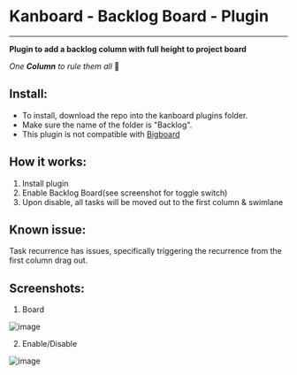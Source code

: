 # Kanboard - Backlog Board - Plugin
------------------

**Plugin to add a backlog column with full height to project board**

*One **Column** to rule them all* :ring:	

Install:
-------
* To install, download the repo into the kanboard plugins folder.
* Make sure the name of the folder is "Backlog".
* This plugin is not compatible with [Bigboard](https://github.com/stinnux/kanboard-bigboard)

How it works:
------------
1. Install plugin
2. Enable Backlog Board(see screenshot for toggle switch)
3. Upon disable, all tasks will be moved out to the first column & swimlane

Known issue:
------------
Task recurrence has issues, specifically triggering the recurrence from the first column drag out.

Screenshots:
-----------
1. Board

![image](https://user-images.githubusercontent.com/26339368/47275413-47fa1480-d57d-11e8-99c5-9e76675102a7.png)

2. Enable/Disable

![image](https://user-images.githubusercontent.com/26339368/47275437-8a235600-d57d-11e8-8450-bf75bef86277.png)
